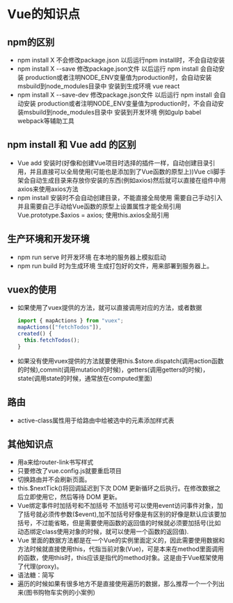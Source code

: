 # Vue的知识点

## npm的区别

* npm install X 不会修改package.json 以后运行npm install时，不会自动安装
* npm install X --save 修改package.json文件 以后运行 npm install 会自动安装
production或者注明NODE_ENV变量值为production时，会自动安装msbuild到node_modules目录中 安装到生成环境 vue react
* npm install X --save-dev 修改package.json文件 以后运行 npm install 会自动安装
production或者注明NODE_ENV变量值为production时，不会自动安装msbuild到node_modules目录中 安装到开发环境 例如gulp babel webpack等辅助工具

## npm install 和 Vue add 的区别

* Vue add 安装时(好像和创建Vue项目时选择的插件一样，自动创建目录引用，并且直接可以全局使用(可能也是添加到了Vue函数的原型上))Vue cli脚手架会自动生成目录来存放你安装的东西(例如axios)然后就可以直接在组件中用axios来使用axios方法
* npm install 安装时不会自动创建目录，不能直接全局使用 需要自己手动引入 并且需要自己手动给Vue函数的原型上设置属性才能全局引用 Vue.prototype.$axios = axios; 使用this.axios全局引用

## 生产环境和开发环境

* npm run serve 时开发环境 在本地的服务器上模拟启动
* npm run build 时为生成环境 生成打包好的文件，用来部署到服务器上。

## vuex的使用

* 如果使用了vuex提供的方法，就可以直接调用对应的方法，或者数据

  ```javascript
  import { mapActions } from "vuex";
  mapActions(["fetchTodos"]),
  created() {
    this.fetchTodos();
  }
  ```

* 如果没有使用vuex提供的方法就要使用this.$store.dispatch(调用action函数的时候),commit(调用mutation的时候)，getters(调用getters的时候)，state(调用state的时候，通常放在computed里面)

## 路由

* active-class属性用于给路由中给被选中的元素添加样式表

## 其他知识点

* 用a来给router-link书写样式
* 只要修改了vue.config.js就要重启项目
* 切换路由并不会刷新页面。
* this.$nextTick()将回调延迟到下次 DOM 更新循环之后执行。在修改数据之后立即使用它，然后等待 DOM 更新。
* Vue绑定事件时加括号和不加括号 不加括号可以使用event访问事件对象，加了括号就必须传参数($event),加不加括号好像是有区别的好像是默认应该要加括号，不过能省略，但是需要使用函数的返回值的时候就必须要加括号(比如动态绑定class使用对象的时候，就可以使用一个函数的返回值).
* Vue 里面的数据方法都是在一个Vue的实例里面定义的，因此需要使用数据和方法时候就直接使用this，代指当前对象(Vue)，可是本来在method里面调用的函数，使用this时，this应该是指代的method对象。这是由于Vue框架使用了代理(proxy)。
* 语法糖：简写
* 遍历的时候如果有很多地方不是直接使用遍历的数据，那么推荐一个一个列出来(图书购物车实例的小案例)
